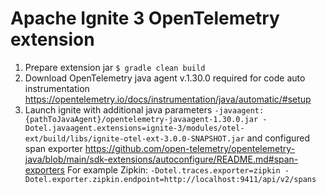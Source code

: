 # Apache Ignite 3 OpenTelemetry extension

1. Prepare extension jar
`$ gradle clean build`
2. Download OpenTelemetry java agent v.1.30.0 required for code auto instrumentation
https://opentelemetry.io/docs/instrumentation/java/automatic/#setup
3. Launch ignite with additional java parameters
`-javaagent:{pathToJavaAgent}/opentelemetry-javaagent-1.30.0.jar -Dotel.javaagent.extensions=ignite-3/modules/otel-ext/build/libs/ignite-otel-ext-3.0.0-SNAPSHOT.jar`
and configured span exporter
https://github.com/open-telemetry/opentelemetry-java/blob/main/sdk-extensions/autoconfigure/README.md#span-exporters
For example Zipkin:
`-Dotel.traces.exporter=zipkin -Dotel.exporter.zipkin.endpoint=http://localhost:9411/api/v2/spans`
